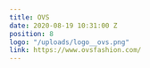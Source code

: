 ```yaml
---
title: OVS
date: 2020-08-19 10:31:00 Z
position: 8
logo: "/uploads/logo__ovs.png"
link: https://www.ovsfashion.com/
---
```


